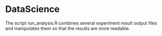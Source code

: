 # DataScience

The script run_analysis.R combines several experiment result output files and manipulates them so that the results are more readable.
